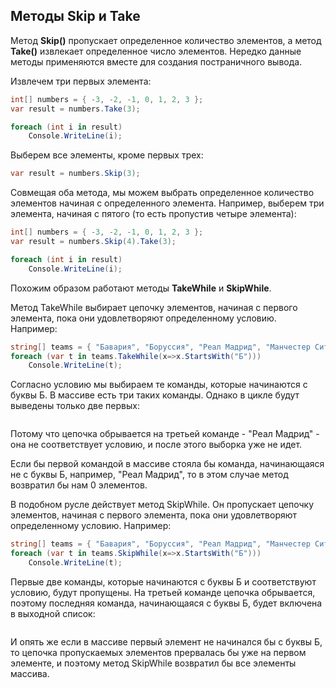 ## Методы Skip и Take

Метод **Skip()** пропускает определенное количество элементов, а метод **Take()** извлекает определенное число 
элементов. Нередко данные методы применяются вместе для создания постраничного вывода.

Извлечем три первых элемента:

```cs
int[] numbers = { -3, -2, -1, 0, 1, 2, 3 };
var result = numbers.Take(3);

foreach (int i in result)
    Console.WriteLine(i);
```

Выберем все элементы, кроме первых трех:

```cs
var result = numbers.Skip(3);
```

Совмещая оба метода, мы можем выбрать определенное количество элементов начиная с определенного элемента. Например, 
выберем три элемента, начиная с пятого (то есть пропустив четыре элемента):

```cs
int[] numbers = { -3, -2, -1, 0, 1, 2, 3 };
var result = numbers.Skip(4).Take(3);

foreach (int i in result)
    Console.WriteLine(i);
```

Похожим образом работают методы **TakeWhile** и **SkipWhile**.

Метод TakeWhile выбирает цепочку элементов, начиная с первого элемента, пока они удовлетворяют определенному условию. Например:

```cs
string[] teams = { "Бавария", "Боруссия", "Реал Мадрид", "Манчестер Сити", "ПСЖ", "Барселона" };
foreach (var t in teams.TakeWhile(x=>x.StartsWith("Б")))
    Console.WriteLine(t);
```

Согласно условию мы выбираем те команды, которые начинаются с буквы Б. В массиве есть три таких команды. Однако в цикле будут выведены только две первых:

```

```

Потому что цепочка обрывается на третьей команде - "Реал Мадрид" - она не соответствует условию, и после этого выборка уже не идет.

Если бы первой командой в массиве стояла бы команда, начинающаяся не с буквы Б, например, "Реал Мадрид", то в этом случае метод возвратил бы нам 0 элементов.

В подобном русле действует метод SkipWhile. Он пропускает цепочку элементов, начиная с первого элемента, пока они удовлетворяют определенному условию. Например:

```cs
string[] teams = { "Бавария", "Боруссия", "Реал Мадрид", "Манчестер Сити", "ПСЖ", "Барселона" };
foreach (var t in teams.SkipWhile(x=>x.StartsWith("Б")))
    Console.WriteLine(t);
```

Первые две команды, которые начинаются с буквы Б и соответствуют условию, будут пропущены. На третьей команде цепочка обрывается, 
поэтому последняя команда, начинающаяся с буквы Б, будет включена в выходной список:

```

```

И опять же если в массиве первый элемент не начинался бы с буквы Б, то цепочка пропускаемых элементов прервалась бы уже на первом элементе, и поэтому 
метод SkipWhile возвратил бы все элементы массива.

